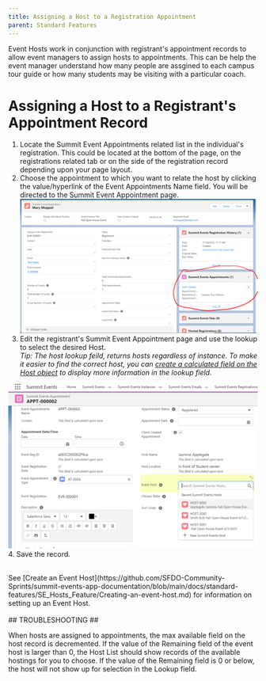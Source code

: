 ```yaml
---
title: Assigning a Host to a Registration Appointment
parent: Standard Features
---
```


Event Hosts work in conjunction with registrant's appointment records to allow event managers to assign hosts to appointments.  This can be help the event manager understand how many people are assgined to each campus tour guide or how many students may be visiting with a particular coach.  


# Assigning a Host to a Registrant's Appointment Record

1. Locate the Summit Event Appointments related list in the individual's registration.  This could be located at the bottom of the page, on the registrations related tab or on the side of the registration record depending upon your page layout.  
2. Choose the appointment to which you want to relate the host by clicking the value/hyperlink of the Event Appointments Name field. You will be directed to the Summit Event Appointment page.   
![Registrant Appointments Related List Image](../images/EventHost_SelectRegistrantsAppointment.PNG)
3. Edit the registrant's Summit Event Appointment page and use the lookup to select the desired Host.  <br>
*Tip: The host lookup feild, returns hosts regardless of instance.  To make it easier to find the correct host, you can [create a calculated field on the Host object](https://github.com/SFDO-Community-Sprints/summit-events-app-documentation/blob/main/docs/standard-features/SE_Hosts_Feature/Host_object_Calc_Field.md) to display more information in the lookup field.*

![Registrant Appointments Related List Image](../images/EventHost-HostOnLookupScreen.PNG)
4. Save the record.
 
<br>
See [Create an Event Host](https://github.com/SFDO-Community-Sprints/summit-events-app-documentation/blob/main/docs/standard-features/SE_Hosts_Feature/Creating-an-event-host.md) for information on setting up an Event Host.
<br>
<br>
## TROUBLESHOOTING ##

When hosts are assigned to appointments, the max available field on the host record is decremented.  If the value of the Remaining field of the event host is larger than 0, the Host List should show records of the available hostings for you to choose.  If the value of the Remaining field is 0 or below, the host will not show up for selection in the Lookup field.

 
